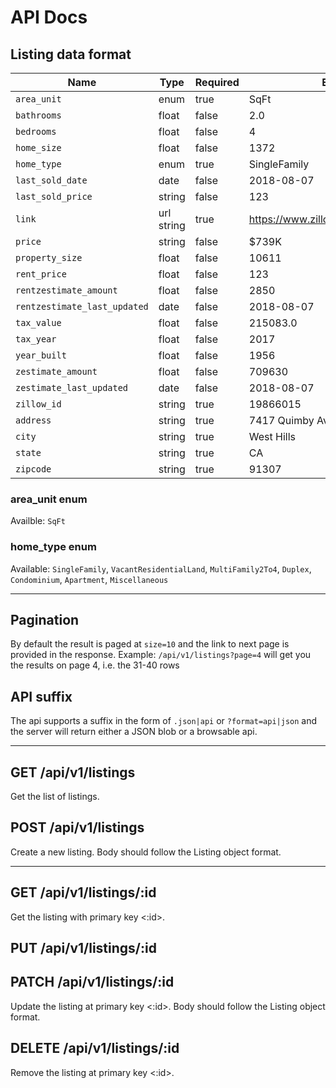 # API Docs
## Listing data format
| Name | Type | Required | Example |
| ---- | ---- | -------- | ----------- |
| `area_unit` | enum | true| SqFt|
| `bathrooms` | float | false| 2.0|
| `bedrooms` | float | false| 4|
| `home_size` | float | false| 1372|
| `home_type` | enum | true| SingleFamily|
| `last_sold_date` | date | false| 2018-08-07 |
| `last_sold_price` | string | false| 123 |
| `link` | url string | true| https://www.zillow.com/homedetails/.../|
| `price` | string | false|  $739K|
| `property_size` | float | false| 10611|
| `rent_price` | float | false| 123 |
| `rentzestimate_amount` | float | false| 2850|
| `rentzestimate_last_updated` | date | false| 2018-08-07|
| `tax_value` | float | false| 215083.0|
| `tax_year` | float | false| 2017|
| `year_built` | float | false| 1956|
| `zestimate_amount` | float | false| 709630|
| `zestimate_last_updated` | date | false| 2018-08-07|
| `zillow_id` | string | true| 19866015|
| `address` | string | true| 7417 Quimby Ave|
| `city` | string | true|  West Hills|
| `state` | string | true| CA|
| `zipcode` | string | true| 91307|
### area_unit enum
Availble: `SqFt`
### home_type enum
Available: `SingleFamily`, `VacantResidentialLand`, `MultiFamily2To4`, `Duplex`, `Condominium`, `Apartment`, `Miscellaneous`

---

## Pagination
By default the result is paged at `size=10` and the link to next page is provided in the response.
Example: `/api/v1/listings?page=4` will get you the results on page 4, i.e. the 31-40 rows
## API suffix
The api supports a suffix in the form of `.json|api` or `?format=api|json` and the server will return either a JSON blob or a browsable api.

---

## GET /api/v1/listings
Get the list of listings.

## POST /api/v1/listings
Create a new listing. Body should follow the Listing object format.

---

## GET /api/v1/listings/:id
Get the listing with primary key <:id>.

## PUT /api/v1/listings/:id
## PATCH /api/v1/listings/:id
Update the listing at primary key <:id>. Body should follow the Listing object format.

## DELETE /api/v1/listings/:id
Remove the listing at primary key <:id>.


